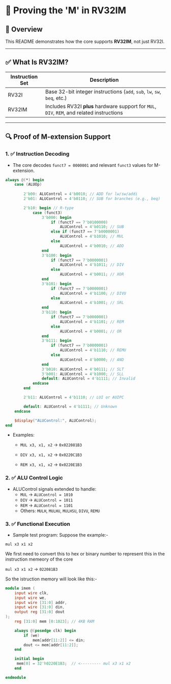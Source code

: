 # 🧠 Proving the 'M' in RV32IM 

## 📌 Overview

This README demonstrates how the core supports **RV32IM**, not just RV32I.

---

## ✅ What Is RV32IM?

| Instruction Set | Description |
|-----------------|-------------|
| RV32I           | Base 32-bit integer instructions (`add`, `sub`, `lw`, `sw`, `beq`, etc.) |
| RV32IM          | Includes RV32I **plus** hardware support for `MUL`, `DIV`, `REM`, and related instructions |

---

## 🔍 Proof of M-extension Support

### 1. ✅ Instruction Decoding

- The core decodes `funct7 = 0000001` and relevant `funct3` values for M-extension.

```verilog
always @(*) begin
    case (ALUOp)
    
        2'b00: ALUControl = 4'b0010; // ADD for lw/sw/addi
        2'b01: ALUControl = 4'b0110; // SUB for branches (e.g., beq)

        2'b10: begin // R-type
            case (funct3)
                3'b000: begin
                    if (funct7 == 7'b0100000)
                        ALUControl = 4'b0110; // SUB
                    else if (funct7 == 7'b0000001)
                        ALUControl = 4'b1010; // MUL
                    else
                        ALUControl = 4'b0010; // ADD
                end
                3'b100: begin
                    if (funct7 == 7'b0000001)
                        ALUControl = 4'b1011; // DIV
                    else
                        ALUControl = 4'b0011; // XOR
                end
                3'b101: begin
                    if (funct7 == 7'b0000001)
                        ALUControl = 4'b1100; // DIVU
                    else
                        ALUControl = 4'b1001; // SRL
                end
                3'b110: begin
                    if (funct7 == 7'b0000001)
                        ALUControl = 4'b1101; // REM
                    else
                        ALUControl = 4'b0001; // OR
                end
                3'b111: begin
                    if (funct7 == 7'b0000001)
                        ALUControl = 4'b1110; // REMU
                    else
                        ALUControl = 4'b0000; // AND
                end
                3'b010: ALUControl = 4'b0111; // SLT
                3'b001: ALUControl = 4'b1000; // SLL
                default: ALUControl = 4'b1111; // Invalid
            endcase
        end

        2'b11: ALUControl = 4'b1110; // LUI or AUIPC

        default: ALUControl = 4'b1111; // Unknown
    endcase

    $display("ALUControl:", ALUControl);
end
```
- Examples:
  - `MUL x3, x1, x2` → `0x022081B3`
  
  - `DIV x3, x1, x2` → `0x0220C1B3`
  - `REM x3, x1, x2` → `0x0220E1B3`

### 2. ✅ ALU Control Logic

- ALUControl signals extended to handle:
  - `MUL` → `ALUControl = 1010`
  - `DIV` → `ALUControl = 1011`
  - `REM` → `ALUControl = 1101`
  - Others: `MULH`, `MULHU`, `MULHSU`, `DIVU`, `REMU`

### 3. ✅ Functional Execution

- Sample test program:
Suppose the example:-
```assembly
mul x3 x1 x2
```
We first need to convert this to hex or binary number to represent this in the instruction memeory of the core

`mul x3 x1 x2` → `022081B3`

So the istruction memory will look like this:-

```verilog
module imem (
    input wire clk,
    input wire we,
    input wire [31:0] addr,
    input wire [31:0] din,
    output reg [31:0] dout
);
    reg [31:0] mem [0:1023]; // 4KB RAM

    always @(posedge clk) begin
        if (we)
            mem[addr[11:2]] <= din;
        dout <= mem[addr[11:2]];
    end

    initial begin
     mem[0] = 32'h0220E1B3;  // <--------- mul x3 x1 x2
    end

endmodule
```








